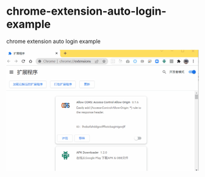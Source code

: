 # chrome-extension-auto-login-example
chrome extension auto login example

![screenshot](./screenshot.gif)